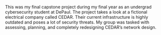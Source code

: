 This was my final capstone project during my final year as an undergrad cybersecurity student at DePaul. The project takes a look at a fictional electrical company called CEDAR. 
Their current infrastructure is highly outdated and poses a lot of security threats. 
My group was tasked with assessing, planning, and completely redesigning CEDAR’s network design. 
